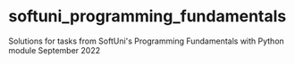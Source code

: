 # softuni_programming_fundamentals
Solutions for tasks from SoftUni's Programming Fundamentals with Python module September 2022
